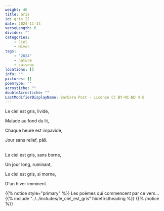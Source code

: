 ```yaml
---
weight: 46
title: Gris
id: gris_22
date: 2024-11-14
verseLength: 6
divider: ""
categories:
    - Ciel
    - Hiver
tags:
    - "2024"
    - nature
    - saisons
locations: []
info: ""
pictures: []
poemType: ""
acrostiche: ""
doubleAcrostiche: ""
LastModifierDisplayName: Barbara Post - Licence CC BY-NC-ND 4.0
---
```

Le ciel est gris, livide,

Malade au fond du lit,

Chaque heure est impavide,

Jour sans relief, pâli.

 \
Le ciel est gris, sans borne,

Un jour long, ruminant,

Le ciel est gris, si morne,

D'un hiver imminent.

{{% notice style="primary" %}}
Les poèmes qui commencent par ce vers...
{{% include "../../includes/le_ciel_est_gris" hidefirstheading %}}
{{% /notice %}}
